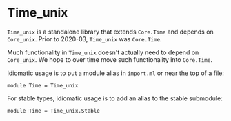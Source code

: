 # Time_unix

`Time_unix` is a standalone library that extends `Core.Time` and
depends on `Core_unix`.  Prior to 2020-03, `Time_unix` was
`Core.Time`.

Much functionality in `Time_unix` doesn't actually need to depend
on `Core_unix`.  We hope to over time move such functionality into
`Core.Time`.

Idiomatic usage is to put a module alias in `import.ml` or near the
top of a file:

    module Time = Time_unix

For stable types, idiomatic usage is to add an alias to the stable
submodule:

    module Time = Time_unix.Stable
